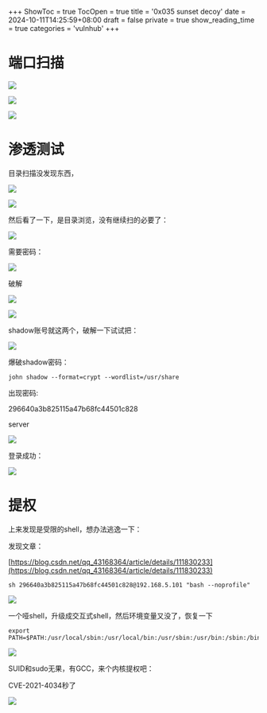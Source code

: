 +++
ShowToc = true
TocOpen = true
title = '0x035 sunset decoy'
date = 2024-10-11T14:25:59+08:00
draft = false
private = true
show_reading_time = true
categories = 'vulnhub'
+++



# 端口扫描

![](/vulnhub_img/WEBRESOURCE099bd507449b73081ce8f37bb0c3b667截图.png)

![](/vulnhub_img/WEBRESOURCE4ed549d6c8935a50f5a62ae9788818d1截图.png)

![](/vulnhub_img/WEBRESOURCE712433f17ff09c37753a77f69697e0a3截图.png)

# 渗透测试

目录扫描没发现东西，

![](/vulnhub_img/WEBRESOURCEd227bd235445cdae1bb35ab4796d32e4截图.png)

![](/vulnhub_img/WEBRESOURCEba3ec5c726f1c67862a1026106044d8f截图.png)

然后看了一下，是目录浏览，没有继续扫的必要了：

![](/vulnhub_img/WEBRESOURCE7cefd82800ac58b0887f66f81d8f9155截图.png)

需要密码：

![](/vulnhub_img/WEBRESOURCE56ddbc7b1f25e43d175564d98016075b截图.png)

破解

![](/vulnhub_img/WEBRESOURCE059f6a976e7736b356a4c26d5a786783截图.png)

![](/vulnhub_img/WEBRESOURCE99d9883f9e9f42e234f6d84c8558e272截图.png)

shadow账号就这两个，破解一下试试把：

![](/vulnhub_img/WEBRESOURCEd0117c14613feb84e5fe4ddf79949c34截图.png)

爆破shadow密码：

```
john shadow --format=crypt --wordlist=/usr/share
```

出现密码:

296640a3b825115a47b68fc44501c828

server

![](/vulnhub_img/WEBRESOURCE5249ccc4c52791fa67f13347c10e98f2截图.png)

登录成功：

![](/vulnhub_img/WEBRESOURCE5ac0ac186ebba33b81881c96ed937cfb截图.png)

# 提权

上来发现是受限的shell，想办法逃逸一下：

发现文章：

[https://blog.csdn.net/qq_43168364/article/details/111830233](https://blog.csdn.net/qq_43168364/article/details/111830233)

```
sh 296640a3b825115a47b68fc44501c828@192.168.5.101 "bash --noprofile"
```

![](/vulnhub_img/WEBRESOURCEb8036cbe20c42bf6425eef9ca19517b3截图.png)

一个哑shell，升级成交互式shell，然后环境变量又没了，恢复一下

```
export PATH=$PATH:/usr/local/sbin:/usr/local/bin:/usr/sbin:/usr/bin:/sbin:/bin:/usr/local/games:/usr
```

![](/vulnhub_img/WEBRESOURCEcdeb4b007f8bf7bdb104ae14a4a7f48a截图.png)

SUID和sudo无果，有GCC，来个内核提权吧：

CVE-2021-4034秒了

![](/vulnhub_img/WEBRESOURCE8bf37b242e62ef6b76bfc2232d2e165c截图.png)